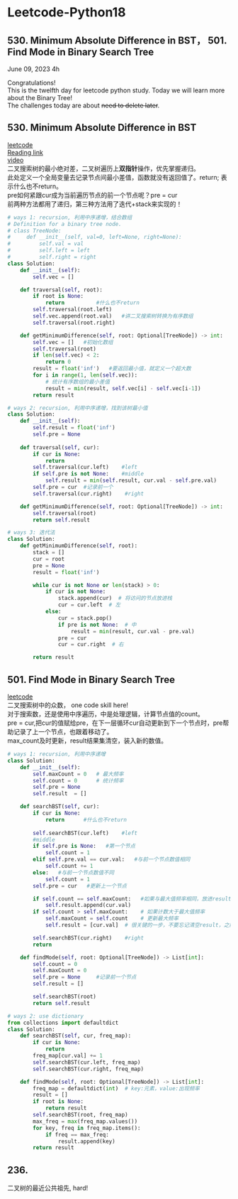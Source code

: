 # Leetcode-Python18

## 530. Minimum Absolute Difference in BST， 501. Find Mode in Binary Search Tree

June 09, 2023  4h

Congratulations!\
This is the twelfth day for leetcode python study. Today we will learn more about the Binary Tree!\
The challenges today are about ~~need to delete later~~.


## 530. Minimum Absolute Difference in BST
[leetcode](https://leetcode.com/problems/minimum-absolute-difference-in-bst/)\
[Reading link](https://github.com/youngyangyang04/leetcode-master/blob/master/problems/0530.%E4%BA%8C%E5%8F%89%E6%90%9C%E7%B4%A2%E6%A0%91%E7%9A%84%E6%9C%80%E5%B0%8F%E7%BB%9D%E5%AF%B9%E5%B7%AE.md)\
[video](https://www.bilibili.com/video/BV1DD4y11779/?spm_id_from=pageDriver&vd_source=63f26efad0d35bcbb0de794512ac21f3)\
二叉搜索树的最小绝对差，二叉树遍历上**双指针**操作，优先掌握递归。\
此处定义一个全局变量去记录节点间最小差值，函数就没有返回值了。return; 表示什么也不return。\
pre如何紧跟cur成为当前遍历节点的前一个节点呢？pre = cur\
前两种方法都用了递归，第三种方法用了迭代+stack来实现的！
```python
# ways 1: recursion, 利用中序递增，结合数组
# Definition for a binary tree node.
# class TreeNode:
#     def __init__(self, val=0, left=None, right=None):
#         self.val = val
#         self.left = left
#         self.right = right
class Solution:
    def __init__(self):
        self.vec = []

    def traversal(self, root):
        if root is None:
            return          #什么也不return
        self.traversal(root.left)
        self.vec.append(root.val)   #讲二叉搜索树转换为有序数组
        self.traversal(root.right)

    def getMinimumDifference(self, root: Optional[TreeNode]) -> int:
        self.vec = []   #初始化数组
        self.traversal(root)
        if len(self.vec) < 2:
            return 0
        result = float('inf')   #要返回最小值，就定义一个超大数
        for i in range(1, len(self.vec)):
            # 统计有序数组的最小差值
            result = min(result, self.vec[i] - self.vec[i-1])
        return result
```
```python
# ways 2: recursion, 利用中序递增，找到该树最小值
class Solution:
    def __init__(self):
        self.result = float('inf')
        self.pre = None
    
    def traversal(self, cur):
        if cur is None:
            return
        self.traversal(cur.left)    #left
        if self.pre is not None:    #middle
            self.result = min(self.result, cur.val - self.pre.val)
        self.pre = cur  #记录前一个
        self.traversal(cur.right)    #right

    def getMinimumDifference(self, root: Optional[TreeNode]) -> int:
        self.traversal(root)
        return self.result
```
```python
# ways 3: 迭代法
class Solution:
    def getMinimumDifference(self, root):
        stack = []
        cur = root
        pre = None
        result = float('inf')

        while cur is not None or len(stack) > 0:
            if cur is not None:
                stack.append(cur)  # 将访问的节点放进栈
                cur = cur.left  # 左
            else:
                cur = stack.pop()
                if pre is not None:  # 中
                    result = min(result, cur.val - pre.val)
                pre = cur
                cur = cur.right  # 右

        return result
```


## 501. Find Mode in Binary Search Tree
[leetcode](https://leetcode.com/problems/find-mode-in-binary-search-tree/)\
二叉搜索树中的众数， one code skill here!\
对于搜索数，还是使用中序遍历，中是处理逻辑，计算节点值的count。\
pre = cur,把cur的值赋给pre，在下一层循环cur自动更新到下一个节点时，pre帮助记录了上一个节点，也跟着移动了。\
max_count及时更新，result结果集清空，装入新的数值。
```python
# ways 1: recursion, 利用中序递增
class Solution:
    def __init__(self):
        self.maxCount = 0   # 最大频率
        self.count = 0      # 统计频率
        self.pre = None
        self.result  = []

    def searchBST(self, cur):
        if cur is None:
            return      #什么也不return
        
        self.searchBST(cur.left)    #left
        #middle
        if self.pre is None:   #第一个节点
            self.count = 1
        elif self.pre.val == cur.val:   #与前一个节点数值相同
            self.count += 1
        else:   #与前一个节点数值不同
            self.count = 1
        self.pre = cur   #更新上一个节点

        if self.count == self.maxCount:   #如果与最大值频率相同，放进result
            self.result.append(cur.val)
        if self.count > self.maxCount:    # 如果计数大于最大值频率
            self.maxCount = self.count    # 更新最大频率
            self.result = [cur.val]  # 很关键的一步，不要忘记清空result，之前result里的元素都失效了

        self.searchBST(cur.right)    #right
        return

    def findMode(self, root: Optional[TreeNode]) -> List[int]:
        self.count = 0
        self.maxCount = 0
        self.pre = None     #记录前一个节点
        self.result = []

        self.searchBST(root)
        return self.result
```
```python
# ways 2: use dictionary
from collections import defaultdict
class Solution:
    def searchBST(self, cur, freq_map):
        if cur is None:
            return
        freq_map[cur.val] += 1
        self.searchBST(cur.left, freq_map)
        self.searchBST(cur.right, freq_map)

    def findMode(self, root: Optional[TreeNode]) -> List[int]:
        freq_map = defaultdict(int)  # key:元素，value:出现频率
        result = []
        if root is None:
            return result
        self.searchBST(root, freq_map)
        max_freq = max(freq_map.values())
        for key, freq in freq_map.items():
            if freq == max_freq:
                result.append(key)
        return result
```


## 236. 
二叉树的最近公共祖先, hard!

